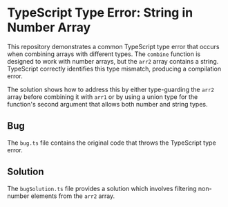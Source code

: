 # TypeScript Type Error: String in Number Array

This repository demonstrates a common TypeScript type error that occurs when combining arrays with different types. The `combine` function is designed to work with number arrays, but the `arr2` array contains a string. TypeScript correctly identifies this type mismatch, producing a compilation error.

The solution shows how to address this by either type-guarding the `arr2` array before combining it with `arr1` or by using a union type for the function's second argument that allows both number and string types.

## Bug

The `bug.ts` file contains the original code that throws the TypeScript type error. 

## Solution

The `bugSolution.ts` file provides a solution which involves filtering non-number elements from the `arr2` array.